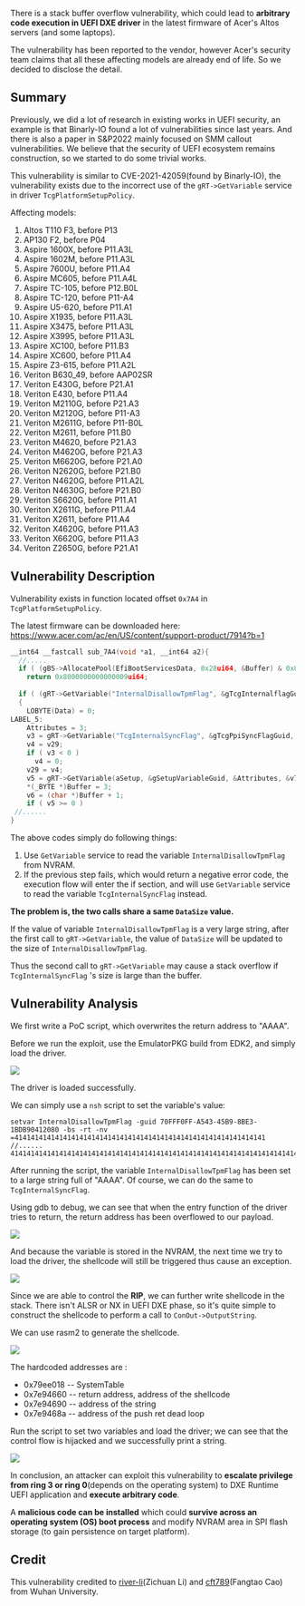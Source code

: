 There is a stack buffer overflow vulnerability, which could lead to **arbitrary code execution in UEFI DXE driver** in the latest firmware of Acer's Altos servers (and some laptops).

The vulnerability has been reported to the vendor, however Acer's security team claims that all these affecting models are already end of life. So we decided to disclose the detail.

## Summary

Previously, we did a lot of research in existing works in UEFI security, an example is that Binarly-IO found a lot of vulnerabilities since last years. And there is also a paper in S&P2022 mainly focused on SMM callout vulnerabilities. We believe that the security of UEFI ecosystem remains construction, so we started to do some trivial works. 

This vulnerability is similar to CVE-2021-42059(found by Binarly-IO), the vulnerability exists due to the incorrect use of the `gRT->GetVariable` service in driver `TcgPlatformSetupPolicy`.

Affecting models:

1. Altos T110 F3, before P13
2. AP130 F2, before P04
3. Aspire 1600X, before P11.A3L
4. Aspire 1602M, before P11.A3L
5. Aspire 7600U, before P11.A4
6. Aspire MC605, before P11.A4L
7. Aspire TC-105, before P12.B0L
8. Aspire TC-120, before P11-A4
9. Aspire U5-620, before P11.A1
10. Aspire X1935, before P11.A3L
11. Aspire X3475, before P11.A3L
12. Aspire X3995, before P11.A3L
13. Aspire XC100, before P11.B3
14. Aspire XC600, before P11.A4
15. Aspire Z3-615, before P11.A2L
16. Veriton B630_49, before AAP02SR 
17. Veriton E430G, before P21.A1
18. Veriton E430, before P11.A4
19. Veriton M2110G, before P21.A3
20. Veriton M2120G, before P11-A3
21. Veriton M2611G, before P11-B0L
22. Veriton M2611, before P11.B0
23. Veriton M4620, before P21.A3
24. Veriton M4620G, before P21.A3
25. Veriton M6620G, before P21.A0
26. Veriton N2620G, before P21.B0
27. Veriton N4620G, before P11.A2L
28. Veriton N4630G, before P21.B0
29. Veriton S6620G, before P11.A1
30. Veriton X2611G, before P11.A4
31. Veriton X2611, before P11.A4
32. Veriton X4620G, before P11.A3
33. Veriton X6620G, before P11.A3
34. Veriton Z2650G, before P21.A1

## Vulnerability Description

Vulnerability exists in function located offset `0x7A4` in `TcgPlatformSetupPolicy`.

The latest firmware can be downloaded here: https://www.acer.com/ac/en/US/content/support-product/7914?b=1

```C
__int64 __fastcall sub_7A4(void *a1, __int64 a2){
  //.....
  if ( (gBS->AllocatePool(EfiBootServicesData, 0x28ui64, &Buffer) & 0x8000000000000000ui64) != 0i64 )
    return 0x8000000000000009ui64;
  
  if ( (gRT->GetVariable("InternalDisallowTpmFlag", &gTcgInternalflagGuid, &Attributes, &DataSize, &Data) & 0x8000000000000000ui64) != 0i64 )
  {
    LOBYTE(Data) = 0;
LABEL_5:
    Attributes = 3;
    v3 = gRT->GetVariable("TcgInternalSyncFlag", &gTcgPpiSyncFlagGuid, &Attributes, &DataSize, &v29);
    v4 = v29;
    if ( v3 < 0 )
      v4 = 0;
    v29 = v4;
    v5 = gRT->GetVariable(aSetup, &gSetupVariableGuid, &Attributes, &v7, v10);
    *(_BYTE *)Buffer = 3;
    v6 = (char *)Buffer + 1;
    if ( v5 >= 0 )
 //......
}
```

The above codes simply do following things:

1. Use `GetVariable` service to read the variable `InternalDisallowTpmFlag` from NVRAM.
2. If the previous step fails, which would return a negative error code, the execution flow will enter the if section, and will use `GetVariable` service to read the variable `TcgInternalSyncFlag` instead.



**The problem is,  the two calls share a same `DataSize` value.**

If the value of  variable `InternalDisallowTpmFlag` is a very large string, after the first call to `gRT->GetVariable`, the value of `DataSize` will be updated to the size of `InternalDisallowTpmFlag`.

Thus the second call to `gRT->GetVariable` may cause a stack overflow if `TcgInternalSyncFlag` 's size is large than the buffer. 



## Vulnerability Analysis

We first write a PoC script, which overwrites the return address to "AAAA".

Before we run the exploit, use the EmulatorPKG build from EDK2, and simply load the driver.

![](./CVE-2022-30426.assets/image-20220423205835652.png)

The driver is loaded successfully. 

We can simply use a `nsh` script to set the variable's value:

```nsh
setvar InternalDisallowTpmFlag -guid 70FFF0FF-A543-45B9-8BE3-1BDB90412080 -bs -rt -nv =41414141414141414141414141414141414141414141414141414141414141
//......
4141414141414141414141414141414141414141414141414141414141414141414141414141414141414141414141414141414141414141414141414141414141414141414141414141414141414141414141414141414141

```

After running the script, the variable `InternalDisallowTpmFlag` has been set to a large string full of "AAAA". Of course, we can do the same to `TcgInternalSyncFlag`.

Using gdb to debug, we can see that when the entry function of the driver tries to return, the return address has been overflowed to our payload.

![](./CVE-2022-30426.assets/image-20220423204850626.png)

And because the variable is stored in the NVRAM, the next time we try to load the driver, the shellcode will still be triggered thus cause an exception.

![](./CVE-2022-30426.assets/image-20220423205111665.png)

Since we are able to control the **RIP**, we can further write shellcode in the stack. There isn't ALSR or NX in UEFI DXE phase, so it's quite simple to construct the shellcode to perform a call to `ConOut->OutputString`.

We can use rasm2 to generate the shellcode.

![](./CVE-2022-30426.assets/image-20220920221931407.png)

The hardcoded addresses are :

- 0x79ee018 -- SystemTable
- 0x7e94660 -- return address, address of the shellcode
- 0x7e94690 -- address of the string
- 0x7e9468a -- address of the push ret dead loop

Run the script to set two variables and load the driver; we can see that the control flow is hijacked and we successfully print a string.

![](./CVE-2022-30426.assets/gif-20220423210435321.gif)

In conclusion, an attacker can exploit this vulnerability to **escalate privilege from ring 3 or ring 0**(depends on the operating system) to DXE Runtime UEFI application and **execute arbitrary code**.

A **malicious code can be installed** which could **survive across an operating system (OS) boot process** and modify NVRAM area in SPI flash storage (to gain persistence on target platform).



## Credit

This vulnerability credited to [river-li](https://github.com/river-li)(Zichuan Li) and [cft789](https://github.com/cft789)(Fangtao Cao) from Wuhan University.


